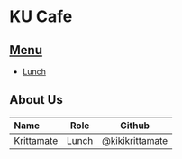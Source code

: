 # KU Cafe

## [Menu](Menu.md)
- [Lunch](Menu.md#Lunch)


## About Us


| Name      | Role      | Github          |
|:----------|-----------|-----------------|
| Krittamate | Lunch |@kikikrittamate |
